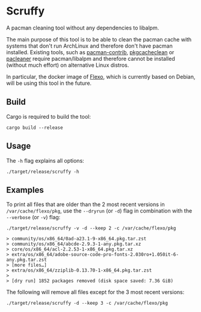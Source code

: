 # Scruffy

A pacman cleaning tool without any dependencies to libalpm.

The main purpose of this tool is to be able to clean the pacman cache with systems that don't run ArchLinux
and therefore don't have pacman installed. Existing tools, such as 
[pacman-contrib](https://archlinux.org/packages/community/x86_64/pacman-contrib/),
[pkgcacheclean](https://aur.archlinux.org/packages/pkgcacheclean/) or
[pacleaner](https://aur.archlinux.org/packages/pacleaner/)
require pacman/libalpm and therefore cannot be installed (without much effort) on alternative Linux distros.

In particular, the docker image of [Flexo](https://github.com/nroi/flexo), which is currently based
on Debian, will be using this tool in the future.

## Build

Cargo is required to build the tool:

```
cargo build --release
```

## Usage

The `-h` flag explains all options:

```
./target/release/scruffy -h
```

## Examples

To print all files that are older than the 2 most recent versions in `/var/cache/flexo/pkg`,
use the `--dryrun` (or `-d`) flag in combination with the `--verbose` (or `-v`) flag:

```
./target/release/scruffy -v -d --keep 2 -c /var/cache/flexo/pkg

> community/os/x86_64/0ad-a23.1-9-x86_64.pkg.tar.zst
> community/os/x86_64/abcde-2.9.3-1-any.pkg.tar.xz
> core/os/x86_64/acl-2.2.53-1-x86_64.pkg.tar.xz
> extra/os/x86_64/adobe-source-code-pro-fonts-2.030ro+1.050it-6-any.pkg.tar.zst
> [more files…]
> extra/os/x86_64/zziplib-0.13.70-1-x86_64.pkg.tar.zst
> 
> [dry run] 1852 packages removed (disk space saved: 7.36 GiB)
```


The following will remove all files except for the 3 most recent versions:
```
./target/release/scruffy -d --keep 3 -c /var/cache/flexo/pkg
```